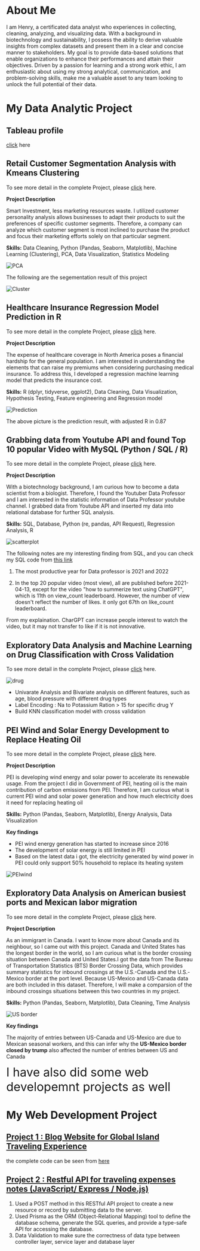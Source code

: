 # About Me
I am Henry, a certificated data analyst who experiences in collecting, cleaning, analyzing, and visualizing data. With a background in biotechnology and sustainability, I possess the ability to derive valuable insights from complex datasets and present them in a clear and concise manner to stakeholders. My goal is to provide data-based solutions that enable organizations to enhance their performances and attain their objectives.  Driven by a passion for learning and a strong work ethic, I am enthusiastic about using my strong analytical, communication, and problem-solving skills, make me a valuable asset to any team looking to unlock the full potential of their data.

# My Data Analytic Project

## Tableau profile
[click](https://public.tableau.com/app/profile/hungen.liao) here

## Retail Customer Segmentation Analysis with Kmeans Clustering

To see more detail in the complete Project, please [click](https://www.kaggle.com/code/hungenliao/retails-customer-segmentation-clustering) here.

**Project Description**<br>

Smart Investment, less marketing resources waste. I utilized customer personality analysis allows businesses to adapt their products to suit the preferences of specific customer segments. Therefore, a company can analyze which customer segment is most inclined to purchase the product and focus their marketing efforts solely on that particular segment.

**Skills:** Data Cleaning, Python (Pandas, Seaborn, Matplotlib), Machine Learning (Clustering), PCA, Data Visualization, Statistics Modeling<br>

![PCA](pca.png)

The following are the segementation result of this project

![Cluster](cluster.png)

## Healthcare Insurance Regression Model Prediction in R

To see more detail in the complete Project, please [click](https://www.kaggle.com/code/hungenliao/medical-insurance-regression-r-2-0-87) here.

**Project Description**<br>

The expense of healthcare coverage in North America poses a financial hardship for the general population. I am interested in understanding the elements that can raise my premiums when considering purchasing medical insurance. To address this, I developed a regression machine learning model that predicts the insurance cost.


**Skills:** R (dplyr, tidyverse, ggplot2), Data Cleaning, Data Visualization, Hypothesis Testing, Feature engineering and Regression model<br>

![Prediction](prediction.png)

The above picture is the prediction result, with adjusted R in 0.87

## Grabbing data from Youtube API and found Top 10 popular Video with MySQL (Python / SQL / R)

To see more detail in the complete Project, please [click](https://colab.research.google.com/drive/1LDEiJ6CFclnHoXzq6ZAfRWXEmyll_e-x?usp=sharing) here.

**Project Description**<br>

With a biotechnology background, I am curious how to become a data scientist from a biologist. Therefore, I found the Youtuber Data Professor and I am interested in the statistic information of Data Professor youtube channel. I grabbed data from Youtube API and inserted my data into relational database for further SQL analysis.

**Skills:** SQL, Database, Python (re, pandas, API Request), Regression Analysis, R<br>

![scatterplot](Scatterplot.png)

The following notes are my interesting finding from SQL, and you can check my SQL code from [this link](https://hackmd.io/@WY7WYsMqTwyJzJLs_SoHcQ/HkDmsoLNh)

1. The most productive year for Data professor is 2021 and 2022

2. In the top 20 popular video (most view), all are published before 2021-04-13, except for the video "how to summerize text using ChatGPT", which is 11th on view_count leaderboard. However, the number of view doesn't reflect the number of likes. it only got 67th on like_count leaderboard.

From my explaination. CharGPT can increase people interest to watch the video, but it may not transfer to like if it is not innovative.

## Exploratory Data Analysis and Machine Learning on Drug Classification with Cross Validation

To see more detail in the complete Project, please [click](https://www.kaggle.com/code/hungenliao/drugs-classification-eda-ml-knn-rf) here.

![drug](drug.png)

 - Univarate Analysis and Bivariate analysis on different features, such as age, blood pressure with different drug types
 - Label Encoding : Na to Potassium Ration > 15  for specific drug Y
 - Build KNN classification model with crosss validation


## PEI Wind and Solar Energy Development to Replace Heating Oil

To see more detail in the complete Project, please [click](https://github.com/Liao993/PEI_RenewableEnergy.git) here.

**Project Description**<br>

PEI is developing wind energy and solar power to accelerate its renewable usage. From the project I did in Government of PEI, heating oil is the main contribution of carbon emissions from PEI. Therefore, I am curious what is current PEI wind  and solar power generation and how much electricity does it need for replacing heating oil

**Skills:** Python (Pandas, Seaborn, Matplotlib), Energy Analysis, Data Visualization<br>

**Key findings**<br>

* PEI wind energy generation has started to increase since 2016 
* The development of solar energy is still limited in PEI
* Based on the latest data i got, the electricity generated by wind power in PEI could only support 50% household to replace its heating system


![PEIwind](wind.png)


## Exploratory Data Analysis on American busiest ports and Mexican labor migration

To see more detail in the complete Project, please [click](https://www.kaggle.com/code/hungenliao/american-busiest-ports-and-mexican-labor-migration) here.

**Project Description**<br>

As an immigrant in Canada. I want to know more about Canada and its neighbour, so I came out with this project. Canada and United States has the longest border in the world, so I am curious what is the border crossing situation between Canada and United States.I got the data from The Bureau of Transportation Statistics (BTS) Border Crossing Data, which provides summary statistics for inbound crossings at the U.S.-Canada and the U.S.-Mexico border at the port level. Because US-Mexico and US-Canada data are both included in this dataset. Therefore, I will make a comparsion of the inbound crossings situations between this two countries in  my project.

**Skills:** Python (Pandas, Seaborn, Matplotlib), Data Cleaning, Time Analysis<br>

![US border](border.png)

**Key findings**<br>

The majority of entries between US-Canada and US-Mexico are due to Mexican seasonal workers, and this can infer why the **US-Mexico border closed by trump** also affected the number of entries between US and Canada



<font size= 6>I have also did some web developemnt projects as well</font>


# My Web Development Project
## [Project 1 : Blog Website for Global Island Traveling Experience](https://liao993.github.io/home.html)

the complete code can be seen from [here](https://github.com/Liao993/Liao993.github.io.git)


## [Project 2 : Restful API for traveling expenses notes (JavaScript/ Express / Node.js)](https://github.com/Liao993/travel-expense-restfulapi/tree/master)
1. Used a POST method in this RESTful API project to create a new resource or record by submitting data to the server.
2. Used Prisma as the ORM (Object-Relational Mapping) tool to define the database schema, generate the SQL queries, and provide a type-safe API for accessing the database.
3. Data Validation to make sure the correctness of data type between controller layer, service layer and database layer
